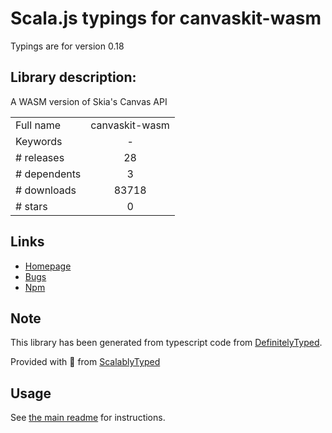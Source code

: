 
# Scala.js typings for canvaskit-wasm

Typings are for version 0.18

## Library description:
A WASM version of Skia's Canvas API

|                    |                 |
| ------------------ | :-------------: |
| Full name          | canvaskit-wasm |
| Keywords           | - |
| # releases         | 28 |
| # dependents       | 3 |
| # downloads        | 83718 |
| # stars            | 0 |

## Links
- [Homepage](https://github.com/google/skia/tree/master/modules/canvaskit)
- [Bugs](https://bugs.chromium.org/p/skia/issues/entry)
- [Npm](https://www.npmjs.com/package/canvaskit-wasm)
    


## Note
This library has been generated from typescript code from [DefinitelyTyped](https://definitelytyped.org).

Provided with :purple_heart: from [ScalablyTyped](https://github.com/oyvindberg/ScalablyTyped)

## Usage
See [the main readme](../../readme.md) for instructions.


